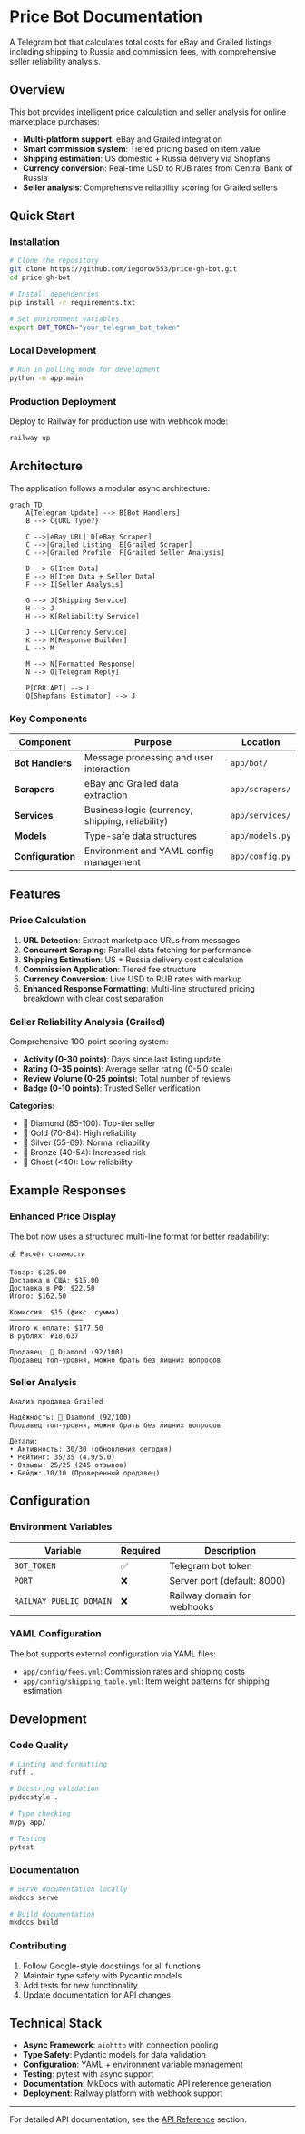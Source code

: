 # Price Bot Documentation

A Telegram bot that calculates total costs for eBay and Grailed listings including shipping to Russia and commission fees, with comprehensive seller reliability analysis.

## Overview

This bot provides intelligent price calculation and seller analysis for online marketplace purchases:

- **Multi-platform support**: eBay and Grailed integration
- **Smart commission system**: Tiered pricing based on item value
- **Shipping estimation**: US domestic + Russia delivery via Shopfans
- **Currency conversion**: Real-time USD to RUB rates from Central Bank of Russia
- **Seller analysis**: Comprehensive reliability scoring for Grailed sellers

## Quick Start

### Installation

```bash
# Clone the repository
git clone https://github.com/iegorov553/price-gh-bot.git
cd price-gh-bot

# Install dependencies
pip install -r requirements.txt

# Set environment variables
export BOT_TOKEN="your_telegram_bot_token"
```

### Local Development

```bash
# Run in polling mode for development
python -m app.main
```

### Production Deployment

Deploy to Railway for production use with webhook mode:

```bash
railway up
```

## Architecture

The application follows a modular async architecture:

```mermaid
graph TD
    A[Telegram Update] --> B[Bot Handlers]
    B --> C{URL Type?}
    
    C -->|eBay URL| D[eBay Scraper]
    C -->|Grailed Listing| E[Grailed Scraper]
    C -->|Grailed Profile| F[Grailed Seller Analysis]
    
    D --> G[Item Data]
    E --> H[Item Data + Seller Data]
    F --> I[Seller Analysis]
    
    G --> J[Shipping Service]
    H --> J
    H --> K[Reliability Service]
    
    J --> L[Currency Service]
    K --> M[Response Builder]
    L --> M
    
    M --> N[Formatted Response]
    N --> O[Telegram Reply]
    
    P[CBR API] --> L
    Q[Shopfans Estimator] --> J
```

### Key Components

| Component | Purpose | Location |
|-----------|---------|----------|
| **Bot Handlers** | Message processing and user interaction | `app/bot/` |
| **Scrapers** | eBay and Grailed data extraction | `app/scrapers/` |
| **Services** | Business logic (currency, shipping, reliability) | `app/services/` |
| **Models** | Type-safe data structures | `app/models.py` |
| **Configuration** | Environment and YAML config management | `app/config.py` |

## Features

### Price Calculation

1. **URL Detection**: Extract marketplace URLs from messages
2. **Concurrent Scraping**: Parallel data fetching for performance
3. **Shipping Estimation**: US + Russia delivery cost calculation
4. **Commission Application**: Tiered fee structure
5. **Currency Conversion**: Live USD to RUB rates with markup
6. **Enhanced Response Formatting**: Multi-line structured pricing breakdown with clear cost separation

### Seller Reliability Analysis (Grailed)

Comprehensive 100-point scoring system:

- **Activity (0-30 points)**: Days since last listing update
- **Rating (0-35 points)**: Average seller rating (0-5.0 scale)
- **Review Volume (0-25 points)**: Total number of reviews
- **Badge (0-10 points)**: Trusted Seller verification

**Categories:**
- 💎 Diamond (85-100): Top-tier seller
- 🥇 Gold (70-84): High reliability
- 🥈 Silver (55-69): Normal reliability
- 🥉 Bronze (40-54): Increased risk
- 👻 Ghost (<40): Low reliability

## Example Responses

### Enhanced Price Display

The bot now uses a structured multi-line format for better readability:

```
💰 Расчёт стоимости

Товар: $125.00
Доставка в США: $15.00
Доставка в РФ: $22.50
Итого: $162.50

Комиссия: $15 (фикс. сумма)
──────────────────
Итого к оплате: $177.50
В рублях: ₽18,637

Продавец: 💎 Diamond (92/100)
Продавец топ-уровня, можно брать без лишних вопросов
```

### Seller Analysis

```
Анализ продавца Grailed

Надёжность: 💎 Diamond (92/100)
Продавец топ-уровня, можно брать без лишних вопросов

Детали:
• Активность: 30/30 (обновления сегодня)
• Рейтинг: 35/35 (4.9/5.0)
• Отзывы: 25/25 (245 отзывов)
• Бейдж: 10/10 (Проверенный продавец)
```

## Configuration

### Environment Variables

| Variable | Required | Description |
|----------|----------|-------------|
| `BOT_TOKEN` | ✅ | Telegram bot token |
| `PORT` | ❌ | Server port (default: 8000) |
| `RAILWAY_PUBLIC_DOMAIN` | ❌ | Railway domain for webhooks |

### YAML Configuration

The bot supports external configuration via YAML files:

- `app/config/fees.yml`: Commission rates and shipping costs
- `app/config/shipping_table.yml`: Item weight patterns for shipping estimation

## Development

### Code Quality

```bash
# Linting and formatting
ruff .

# Docstring validation
pydocstyle .

# Type checking
mypy app/

# Testing
pytest
```

### Documentation

```bash
# Serve documentation locally
mkdocs serve

# Build documentation
mkdocs build
```

### Contributing

1. Follow Google-style docstrings for all functions
2. Maintain type safety with Pydantic models
3. Add tests for new functionality
4. Update documentation for API changes

## Technical Stack

- **Async Framework**: `aiohttp` with connection pooling
- **Type Safety**: Pydantic models for data validation
- **Configuration**: YAML + environment variable management
- **Testing**: pytest with async support
- **Documentation**: MkDocs with automatic API reference generation
- **Deployment**: Railway platform with webhook support

---

For detailed API documentation, see the [API Reference](api/main.md) section.